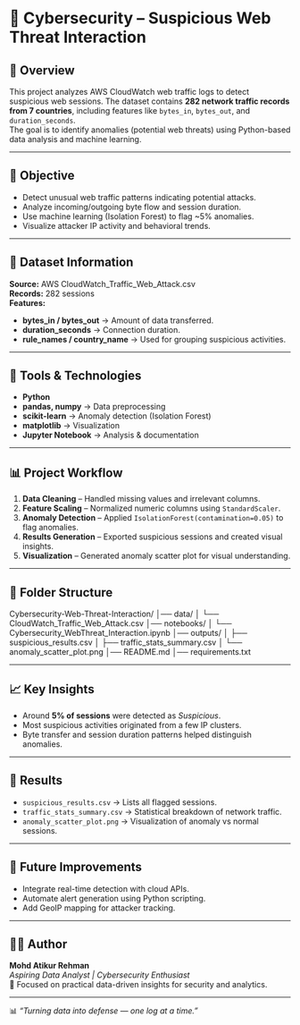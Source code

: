 # 🔐 Cybersecurity – Suspicious Web Threat Interaction

## 🧠 Overview
This project analyzes AWS CloudWatch web traffic logs to detect suspicious web sessions. The dataset contains **282 network traffic records from 7 countries**, including features like `bytes_in`, `bytes_out`, and `duration_seconds`.  
The goal is to identify anomalies (potential web threats) using Python-based data analysis and machine learning.

---

## 🎯 Objective
- Detect unusual web traffic patterns indicating potential attacks.  
- Analyze incoming/outgoing byte flow and session duration.  
- Use machine learning (Isolation Forest) to flag ~5% anomalies.  
- Visualize attacker IP activity and behavioral trends.

---

## 🧩 Dataset Information
**Source:** AWS CloudWatch_Traffic_Web_Attack.csv  
**Records:** 282 sessions  
**Features:**
- **bytes_in / bytes_out** → Amount of data transferred.  
- **duration_seconds** → Connection duration.  
- **rule_names / country_name** → Used for grouping suspicious activities.

---

## 🧰 Tools & Technologies
- **Python**
- **pandas, numpy** → Data preprocessing  
- **scikit-learn** → Anomaly detection (Isolation Forest)  
- **matplotlib** → Visualization  
- **Jupyter Notebook** → Analysis & documentation  

---

## 📊 Project Workflow
1. **Data Cleaning** – Handled missing values and irrelevant columns.  
2. **Feature Scaling** – Normalized numeric columns using `StandardScaler`.  
3. **Anomaly Detection** – Applied `IsolationForest(contamination=0.05)` to flag anomalies.  
4. **Results Generation** – Exported suspicious sessions and created visual insights.  
5. **Visualization** – Generated anomaly scatter plot for visual understanding.  

---

## 📁 Folder Structure
Cybersecurity-Web-Threat-Interaction/
│── data/
│ └── CloudWatch_Traffic_Web_Attack.csv
│── notebooks/
│ └── Cybersecurity_WebThreat_Interaction.ipynb
│── outputs/
│ ├── suspicious_results.csv
│ ├── traffic_stats_summary.csv
│ └── anomaly_scatter_plot.png
│── README.md
│── requirements.txt

---

## 📈 Key Insights
- Around **5% of sessions** were detected as *Suspicious*.  
- Most suspicious activities originated from a few IP clusters.  
- Byte transfer and session duration patterns helped distinguish anomalies.  

---

## 🧩 Results
- `suspicious_results.csv` → Lists all flagged sessions.  
- `traffic_stats_summary.csv` → Statistical breakdown of network traffic.  
- `anomaly_scatter_plot.png` → Visualization of anomaly vs normal sessions.  

---

## 🚀 Future Improvements
- Integrate real-time detection with cloud APIs.  
- Automate alert generation using Python scripting.  
- Add GeoIP mapping for attacker tracking.  

---

## 👨‍💻 Author
**Mohd Atikur Rehman**  
*Aspiring Data Analyst | Cybersecurity Enthusiast*  
📍 Focused on practical data-driven insights for security and analytics.  

---
📊 *“Turning data into defense — one log at a time.”*
